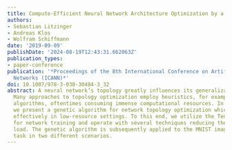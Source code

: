 ```yaml
---
title: Compute-Efficient Neural Network Architecture Optimization by a Genetic Algorithm
authors:
- Sebastian Litzinger
- Andreas Klos
- Wolfram Schiffmann
date: '2019-09-09'
publishDate: '2024-08-19T12:43:31.662063Z'
publication_types:
- paper-conference
publication: '*Proceedings of the 8th International Conference on Artificial Neural
  Networks (ICANN)*'
doi: 10.1007/978-3-030-30484-3_32
abstract: A neural network’s topology greatly influences its generalization ability.
  Many approaches to topology optimization employ heuristics, for example genetic
  algorithms, oftentimes consuming immense computational resources. In this contribution,
  we present a genetic algorithm for network topology optimization which can be deployed
  effectively in low-resource settings. To this end, we utilize the TensorFlow framework
  for network training and operate with several techniques reducing the computational
  load. The genetic algorithm is subsequently applied to the MNIST image classification
  task in two different scenarios.
---
```

